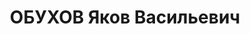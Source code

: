 ---
title: ОБУХОВ Яков Васильевич
description: "Род. в 1882, Калязин, русский, обр.: высшее, б/п. Проживал: Москва,\
  \ ул. Каляевская, д. 26, кв. 1. Старший преподаватель в Военной академии механизации\
  \ и моторизации РККА. \n  Арестован 19.11.1936. Обв. в участии в к.-р. террористической\
  \ организации. Приговор: ВК ВС СССР, 09.10.1937 – ВМН. Расстрелян 09.10.1937, г.Москва.\
  \ \n  Реабилитирован ВК ВС СССР 18.06.1955"
---